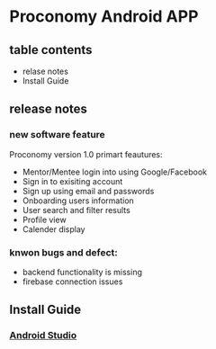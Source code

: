 # Proconomy Android APP
## table contents
* relase notes
* Install Guide
## release notes
### new software feature
Proconomy version 1.0 primart feautures:
* Mentor/Mentee login into using Google/Facebook
* Sign in to exisiting account
* Sign up using email and passwords
* Onboarding users information
* User search and filter results
* Profile view
* Calender display
### knwon bugs and defect:
* backend functionality is missing
* firebase connection issues
## Install Guide
### [Android Studio](https://developer.android.com/studio)



